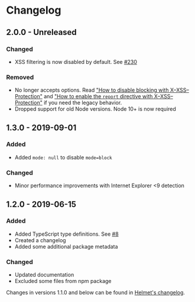 # Changelog

## 2.0.0 - Unreleased

### Changed

- XSS filtering is now disabled by default. See [#230](https://github.com/helmetjs/helmet/issues/230)

### Removed

- No longer accepts options. Read ["How to disable blocking with X–XSS–Protection"](https://github.com/helmetjs/helmet/wiki/How-to-disable-blocking-with-X%E2%80%93XSS%E2%80%93Protection) and ["How to enable the `report` directive with X–XSS–Protection"](https://github.com/helmetjs/helmet/wiki/How-to-enable-the-%60report%60-directive-with-X%E2%80%93XSS%E2%80%93Protection) if you need the legacy behavior.
- Dropped support for old Node versions. Node 10+ is now required

## 1.3.0 - 2019-09-01

### Added

- Added `mode: null` to disable `mode=block`

### Changed

- Minor performance improvements with Internet Explorer <9 detection

## 1.2.0 - 2019-06-15

### Added

- Added TypeScript type definitions. See [#8](https://github.com/helmetjs/x-xss-protection/pull/8)
- Created a changelog
- Added some additional package metadata

### Changed

- Updated documentation
- Excluded some files from npm package

Changes in versions 1.1.0 and below can be found in [Helmet's changelog](https://github.com/helmetjs/helmet/blob/master/CHANGELOG.md).
